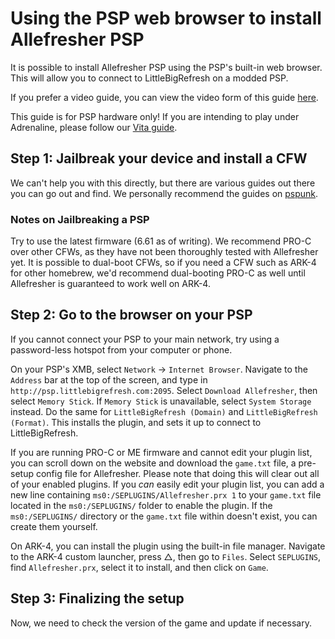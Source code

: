 # Using the PSP web browser to install Allefresher PSP

<include from="Library.topic" element-id="supported-version-notice"/>

It is possible to install Allefresher PSP using the PSP's built-in web browser. 
This will allow you to connect to LittleBigRefresh on a modded PSP.

If you prefer a video guide, you can view the video form of this guide [here](https://www.youtube.com/watch?v=Y0Oj16YzQzY).

<warning>This guide is for PSP hardware only! If you are intending to play under Adrenaline, please follow our <a href="vita.md">Vita guide</a>.</warning>

## Step 1: Jailbreak your device and install a CFW

We can't help you with this directly, but there are various guides out there you can go out and find. We personally recommend the guides on [pspunk](https://www.pspunk.com/psp-cfw/).

### Notes on Jailbreaking a PSP

Try to use the latest firmware (6.61 as of writing). 
We recommend PRO-C over other CFWs, as they have not been thoroughly tested with Allefresher yet. 
It is possible to dual-boot CFWs, so if you need a CFW such as ARK-4 for other homebrew, 
we'd recommend dual-booting PRO-C as well until Allefresher is guaranteed to work well on ARK-4.

## Step 2: Go to the browser on your PSP

<note>If you cannot connect your PSP to your main network, try using a password-less hotspot from your computer or phone.</note>

On your PSP's XMB, select `Network` → `Internet Browser`. 
Navigate to the `Address` bar at the top of the screen, and type in `http://psp.littlebigrefresh.com:2095`.
Select `Download Allefresher`, then select `Memory Stick`. If `Memory Stick` is unavailable, select `System Storage` instead.
Do the same for `LittleBigRefresh (Domain)` and `LittleBigRefresh (Format)`. 
This installs the plugin, and sets it up to connect to LittleBigRefresh.

If you are running PRO-C or ME firmware and cannot edit your plugin list, 
you can scroll down on the website and download the `game.txt` file, a pre-setup config file for Allefresher. 
Please note that doing this will clear out all of your enabled plugins.
If you *can* easily edit your plugin list, you can add a new line containing `ms0:/SEPLUGINS/Allefresher.prx 1` to your `game.txt` file located in the `ms0:/SEPLUGINS/` folder to enable the plugin.
If the `ms0:/SEPLUGINS/` directory or the `game.txt` file within doesn't exist, you can create them yourself.

On ARK-4, you can install the plugin using the built-in file manager. 
Navigate to the ARK-4 custom launcher, press <shortcut>△</shortcut>, then go to `Files`. 
Select `SEPLUGINS`, find `Allefresher.prx`, select it to install, and then click on `Game`.

## Step 3: Finalizing the setup

Now, we need to check the version of the game and update if necessary.

<include from="Library.topic" element-id="check-lbppsp-version" />

<include from="Library.topic" element-id="final-patching-message" />